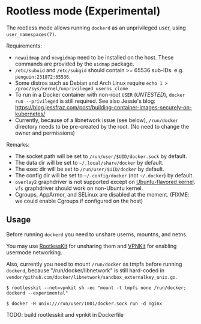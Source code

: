 # Rootless mode (Experimental)

The rootless mode allows running `dockerd` as an unprivileged user, using `user_namespaces(7)`.

Requirements:
- `newuidmap` and `newgidmap` need to be installed on the host. These commands are provided by the `uidmap` package.
- `/etc/subuid` and `/etc/subgid` should contain >= 65536 sub-IDs. e.g. `penguin:231072:65536`.
- Some distros such as Debian and Arch Linux require `echo 1 > /proc/sys/kernel/unprivileged_userns_clone`
- To run in a Docker container with non-root `USER` (*UNTESTED*), `docker run --privileged` is still required. See also Jessie's blog: https://blog.jessfraz.com/post/building-container-images-securely-on-kubernetes/
- Currently, because of a libnetwork issue (see below), `/run/docker` directory needs to be pre-created by the root. (No need to change the owner and permissions)

Remarks:

* The socket path will be set to `/run/user/$UID/docker.sock` by default.
* The data dir will be set to `~/.local/share/docker` by default.
* The exec dir will be set to `/run/user/$UID/docker` by default.
* The config dir will be set to `~/.config/docker` (not `~/.docker`) by default.
* `overlay2` graphdriver is not supported except on [Ubuntu-flavored kernel](http://kernel.ubuntu.com/git/ubuntu/ubuntu-artful.git/commit/fs/overlayfs?h=Ubuntu-4.13.0-25.29&id=0a414bdc3d01f3b61ed86cfe3ce8b63a9240eba7). `vfs` graphdriver should work on non-Ubuntu kernel.
* Cgroups, AppArmor, and SELinux are disabled at the moment. (FIXME: we could enable Cgroups if configured on the host)

## Usage

Before running `dockerd` you need to unshare userns, mountns, and netns.

You may use [RootlessKit](https://github.com/AkihiroSuda/rootlesskit) for unsharing them and [VPNKit](https://github.com/moby/vpnkit) for enabling usermode networking.

Also, currently you need to mount `/run/docker` as tmpfs before running `dockerd`, because "/run/docker/libnetwork" is still hard-coded in `vendor/github.com/docker/libnetwork/sandbox_externalkey_unix.go`.

```
$ rootlesskit --net=vpnkit sh -ec "mount -t tmpfs none /run/docker; dockerd --experimental"
```

```
$ docker -H unix:///run/user/1001/docker.sock run -d nginx
```

TODO: build rootlesskit and vpnkit in Dockerfile
